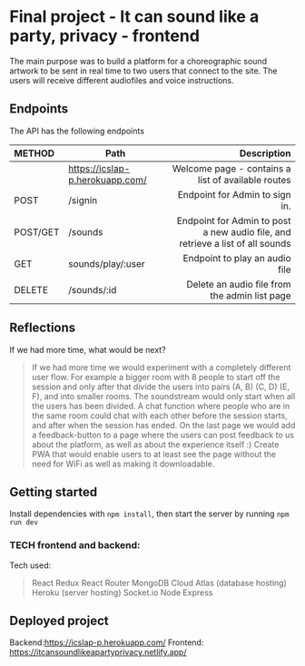 # Final project - It can sound like a party, privacy - frontend
The main purpose was to build a platform for a choreographic sound artwork to be sent in real time to two users that connect to the site.
The users will receive different audiofiles and voice instructions. 

## Endpoints
The API has the following endpoints 

| METHOD | Path                                      | Description                                                                            |
| :------|------------------------------------------ | --------------------------------------------------------------------------------------:|
| | https://icslap-p.herokuapp.com/                  | Welcome page - contains a list of available routes                                     |
| POST    | /signin                                  | Endpoint for Admin to sign in. |
| POST/GET | /sounds                                 | Endpoint for Admin to post a new audio file, and retrieve a list of all sounds         |
| GET | sounds/play/:user                            | Endpoint to play an audio file |
| DELETE | /sounds/:id                               | Delete an audio file from the admin list page                                          |

## Reflections
If we had more time, what would be next?

> If we had more time we would experiment with a completely different user flow. For example a bigger room with 8 people to start off the session and only after that divide the users into pairs (A, B) (C, D) (E, F), and into smaller rooms. The soundstream would only start when all the users has been divided.
> A chat function where people who are in the same room could chat with each other before the session starts, and after when the session has ended. 
> On the last page we would add a feedback-button to a page where the users can post feedback to us about the platform, as well as about the experience itself :)
> Create PWA that would enable users to at least see the page without the need for WiFi as well as making it downloadable.

## Getting started
Install dependencies with `npm install`, then start the server by running `npm run dev`

### TECH frontend and backend: 
Tech used:
> React
> Redux
> React Router
> MongoDB Cloud Atlas (database hosting)
> Heroku (server hosting)
> Socket.io
> Node 
> Express

## Deployed project
Backend:https://icslap-p.herokuapp.com/
Frontend: https://itcansoundlikeapartyprivacy.netlify.app/


